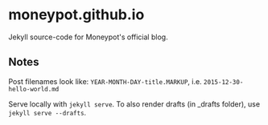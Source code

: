 
# moneypot.github.io

Jekyll source-code for Moneypot's official blog.

## Notes

Post filenames look like: `YEAR-MONTH-DAY-title.MARKUP`, i.e. `2015-12-30-hello-world.md`

Serve locally with `jekyll serve`. To also render drafts (in _drafts folder), use `jekyll serve --drafts`.
